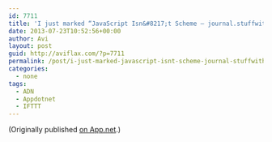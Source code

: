 ```yaml
---
id: 7711
title: 'I just marked “JavaScript Isn&#8217;t Scheme – journal.stuffwithstuff.com” as a favorite in Readability. http://www.readability.com/articles/et7sh7ht'
date: 2013-07-23T10:52:56+00:00
author: Avi
layout: post
guid: http://aviflax.com/?p=7711
permalink: /post/i-just-marked-javascript-isnt-scheme-journal-stuffwithstuff-com-as-a-favorite-in-readability-httpwww-readability-comarticleset7sh7ht/
categories:
  - none
tags:
  - ADN
  - Appdotnet
  - IFTTT
---
```

(Originally published [on App.net](http://alpha.app.net/aviflax/post/7972655).)